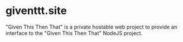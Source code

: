 # giventtt.site
"Given This Then That" is a private hostable web project to provide an interface to the "Given This Then That" NodeJS project.
